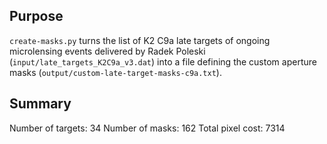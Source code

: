 ## Purpose

`create-masks.py` turns the list of K2 C9a late targets of
ongoing microlensing events delivered by Radek Poleski
(`input/late_targets_K2C9a_v3.dat`) into a file defining
the custom aperture masks (`output/custom-late-target-masks-c9a.txt`).

## Summary

Number of targets: 34
Number of masks: 162
Total pixel cost: 7314

